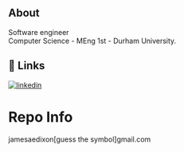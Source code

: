 

## About 
Software engineer  
Computer Science - MEng 1st - Durham University.


## 🔗 Links
[![linkedin](https://img.shields.io/badge/linkedin-0A66C2?style=for-the-badge&logo=linkedin&logoColor=white)](https://www.linkedin.com/in/james-dixon-)


# Repo Info

jamesaedixon[guess the symbol]gmail.com

